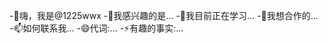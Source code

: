 -👋嗨，我是@1225wwx
-👀我感兴趣的是...
-🌱我目前正在学习...
-💞我想合作的️...
-📫如何联系我...
-😄代词:...
-⚡有趣的事实:...

<!---
1225wwx/1225wwx是一个✨特殊✨存储库，因为它的“README.md”（此文件）出现在您的GitHub个人资料中。
您可以单击预览链接查看您的更改。
--->
